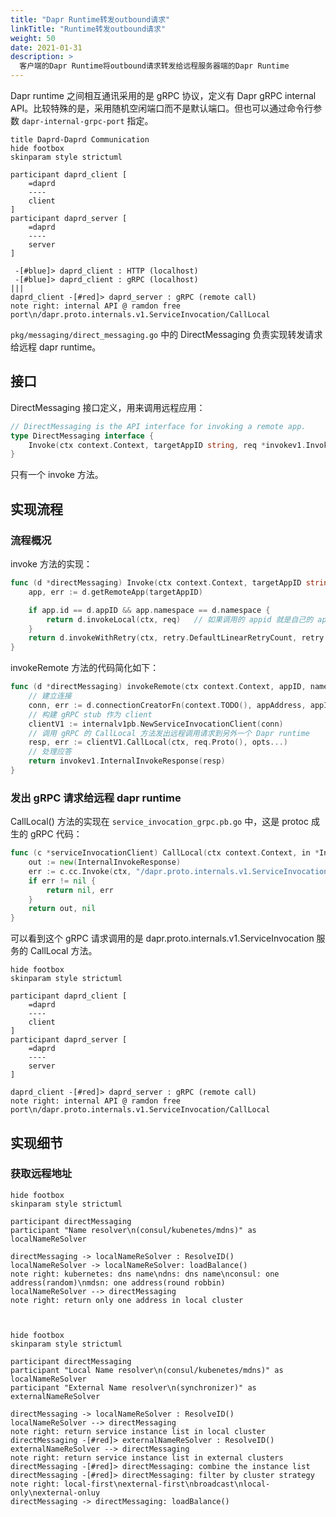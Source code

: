 ```yaml
---
title: "Dapr Runtime转发outbound请求"
linkTitle: "Runtime转发outbound请求"
weight: 50
date: 2021-01-31
description: >
  客户端的Dapr Runtime将outbound请求转发给远程服务器端的Dapr Runtime
---
```


Dapr runtime 之间相互通讯采用的是 gRPC 协议，定义有 Dapr gRPC internal API。比较特殊的是，采用随机空闲端口而不是默认端口。但也可以通过命令行参数 `dapr-internal-grpc-port` 指定。

```plantuml
title Daprd-Daprd Communication
hide footbox
skinparam style strictuml

participant daprd_client [
    =daprd
    ----
    client
]
participant daprd_server [
    =daprd
    ----
    server
]

 -[#blue]> daprd_client : HTTP (localhost)
 -[#blue]> daprd_client : gRPC (localhost)
|||
daprd_client -[#red]> daprd_server : gRPC (remote call)
note right: internal API @ ramdon free port\n/dapr.proto.internals.v1.ServiceInvocation/CallLocal
```



`pkg/messaging/direct_messaging.go` 中的 DirectMessaging 负责实现转发请求给远程 dapr runtime。

## 接口

DirectMessaging 接口定义，用来调用远程应用：

```go
// DirectMessaging is the API interface for invoking a remote app.
type DirectMessaging interface {
	Invoke(ctx context.Context, targetAppID string, req *invokev1.InvokeMethodRequest) (*invokev1.InvokeMethodResponse, error)
}
```

只有一个 invoke 方法。

## 实现流程

### 流程概况

invoke 方法的实现：

```go
func (d *directMessaging) Invoke(ctx context.Context, targetAppID string, req *invokev1.InvokeMethodRequest) (*invokev1.InvokeMethodResponse, error) {
	app, err := d.getRemoteApp(targetAppID)

	if app.id == d.appID && app.namespace == d.namespace {
		return d.invokeLocal(ctx, req)   // 如果调用的 appid 就是自己的 appid，这个场景好奇怪。忽略这里的代码先
	}
	return d.invokeWithRetry(ctx, retry.DefaultLinearRetryCount, retry.DefaultLinearBackoffInterval, app, d.invokeRemote, req)
}
```

invokeRemote 方法的代码简化如下：

```go
func (d *directMessaging) invokeRemote(ctx context.Context, appID, namespace, appAddress string, req *invokev1.InvokeMethodRequest) (*invokev1.InvokeMethodResponse, error) {
    // 建立连接
	conn, err := d.connectionCreatorFn(context.TODO(), appAddress, appID, namespace, false, false, false)
    // 构建 gRPC stub 作为 client
	clientV1 := internalv1pb.NewServiceInvocationClient(conn)
    // 调用 gRPC 的 CallLocal 方法发出远程调用请求到另外一个 Dapr runtime
	resp, err := clientV1.CallLocal(ctx, req.Proto(), opts...)
    // 处理应答
	return invokev1.InternalInvokeResponse(resp)
}
```

### 发出 gRPC 请求给远程 dapr runtime

CallLocal() 方法的实现在 `service_invocation_grpc.pb.go` 中，这是 protoc 成生的 gRPC 代码：

```go
func (c *serviceInvocationClient) CallLocal(ctx context.Context, in *InternalInvokeRequest, opts ...grpc.CallOption) (*InternalInvokeResponse, error) {
	out := new(InternalInvokeResponse)
	err := c.cc.Invoke(ctx, "/dapr.proto.internals.v1.ServiceInvocation/CallLocal", in, out, opts...)
	if err != nil {
		return nil, err
	}
	return out, nil
}
```

可以看到这个 gRPC 请求调用的是 dapr.proto.internals.v1.ServiceInvocation 服务的 CallLocal 方法。

```plantuml
hide footbox
skinparam style strictuml

participant daprd_client [
    =daprd
    ----
    client
]
participant daprd_server [
    =daprd
    ----
    server
]

daprd_client -[#red]> daprd_server : gRPC (remote call)
note right: internal API @ ramdon free port\n/dapr.proto.internals.v1.ServiceInvocation/CallLocal
```



## 实现细节

### 获取远程地址

```plantuml
hide footbox
skinparam style strictuml

participant directMessaging 
participant "Name resolver\n(consul/kubenetes/mdns)" as localNameReSolver

directMessaging -> localNameReSolver : ResolveID()
localNameReSolver -> localNameReSolver: loadBalance()
note right: kubernetes: dns name\ndns: dns name\nconsul: one address(random)\nmdsn: one address(round robbin)
localNameReSolver --> directMessaging
note right: return only one address in local cluster



```


```plantuml
hide footbox
skinparam style strictuml

participant directMessaging 
participant "Local Name resolver\n(consul/kubenetes/mdns)" as localNameReSolver
participant "External Name resolver\n(synchronizer)" as externalNameReSolver

directMessaging -> localNameReSolver : ResolveID()
localNameReSolver --> directMessaging
note right: return service instance list in local cluster
directMessaging -[#red]> externalNameReSolver : ResolveID()
externalNameReSolver --> directMessaging
note right: return service instance list in external clusters
directMessaging -[#red]> directMessaging: combine the instance list
directMessaging -[#red]> directMessaging: filter by cluster strategy
note right: local-first\nexternal-first\nbroadcast\nlocal-only\nexternal-onluy
directMessaging -> directMessaging: loadBalance()
```


